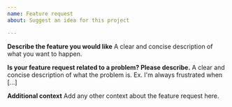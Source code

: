 ```yaml
---
name: Feature request
about: Suggest an idea for this project

---
```


**Describe the feature you would like**
A clear and concise description of what you want to happen.

**Is your feature request related to a problem? Please describe.**
A clear and concise description of what the problem is. Ex. I'm always frustrated when [...]

**Additional context**
Add any other context about the feature request here.
